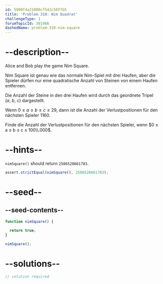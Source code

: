```yaml
---
id: 5900f4a21000cf542c50ffb5
title: 'Problem 310: Nim Quadrat'
challengeType: 1
forumTopicId: 301966
dashedName: problem-310-nim-square
---
```


# --description--

Alice and Bob play the game Nim Square.

Nim Square ist genau wie das normale Nim-Spiel mit drei Haufen, aber die Spieler dürfen nur eine quadratische Anzahl von Steinen von einem Haufen entfernen.

Die Anzahl der Steine in den drei Haufen wird durch das geordnete Tripel ($a$, $b$, $c$) dargestellt.

Wenn $0 ≤ a ≤ b ≤ c ≤ 29$, dann ist die Anzahl der Verlustpositionen für den nächsten Spieler 1160.

Finde die Anzahl der Verlustpositionen für den nächsten Spieler, wenn $0 ≤ a ≤ b ≤ c ≤ 100\\.000$.

# --hints--

`nimSquare()` should return `2586528661783`.

```js
assert.strictEqual(nimSquare(), 2586528661783);
```

# --seed--

## --seed-contents--

```js
function nimSquare() {

  return true;
}

nimSquare();
```

# --solutions--

```js
// solution required
```
